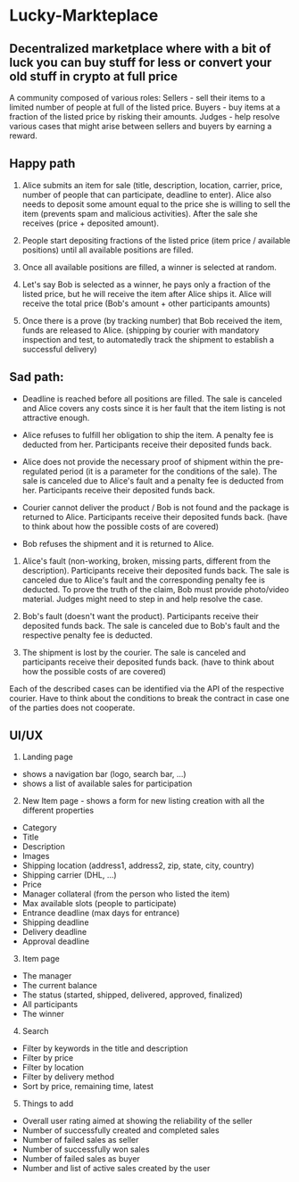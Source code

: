 # Lucky-Markteplace

## Decentralized marketplace where with a bit of luck you can buy stuff for less or convert your old stuff in crypto at full price
A community composed of various roles:
Sellers - sell their items to a limited number of people at full of the listed price.
Buyers - buy items at a fraction of the listed price by risking their amounts.
Judges - help resolve various cases that might arise between sellers and buyers by earning a reward. 

## Happy path
1. Alice submits an item for sale (title, description, location, carrier, price, number of people that can participate, deadline to enter). Alice also needs to deposit some amount equal to the price she is willing to sell the item (prevents spam and malicious activities). After the sale she receives (price + deposited amount).

2. People start depositing fractions of the listed price (item price / available positions) until all available positions are filled.

3. Once all available positions are filled, a winner is selected at random.

4. Let's say Bob is selected as a winner, he pays only a fraction of the listed price, but he will receive the item after Alice ships it. Alice will receive the total price (Bob's amount + other participants amounts)

5. Once there is a prove (by tracking number) that Bob received the item, funds are released to Alice. (shipping by courier with mandatory inspection and test, to automatedly track the shipment to establish a successful delivery)

## Sad path:
 - Deadline is reached before all positions are filled. The sale is canceled and Alice covers any costs since it is her fault that the item listing is not attractive enough.

- Alice refuses to fulfill her obligation to ship the item. A penalty fee is deducted from her. Participants receive their deposited funds back.

- Alice does not provide the necessary proof of shipment within the pre-regulated period (it is a parameter for the conditions of the sale). The sale is canceled due to Alice's fault and a penalty fee is deducted from her. Participants receive their deposited funds back.

- Courier cannot deliver the product / Bob is not found and the package is returned to Alice. Participants receive their deposited funds back. (have to think about how the possible costs of are covered)

- Bob refuses the shipment and it is returned to Alice.
1. Alice's fault (non-working, broken, missing parts, different from the description). Participants receive their deposited funds back. The sale is canceled due to Alice's fault and the corresponding penalty fee is deducted. To prove the truth of the claim, Bob must provide photo/video material. Judges might need to step in and help resolve the case.

2. Bob's fault (doesn't want the product). Participants receive their deposited funds back. The sale is canceled due to Bob's fault and the respective penalty fee is deducted.

3. The shipment is lost by the courier. The sale is canceled and participants receive their deposited funds back. (have to think about how the possible costs of are covered)

Each of the described cases can be identified via the API of the respective courier. Have to think about the conditions to break the contract in case one of the parties does not cooperate.

## UI/UX
1. Landing page
- shows a navigation bar (logo, search bar, ...)
- shows a list of available sales for participation

2. New Item page - shows a form for new listing creation with all the different properties
- Category
- Title
- Description
- Images
- Shipping location (address1, address2, zip, state, city, country)
- Shipping carrier (DHL, ...)
- Price
- Manager collateral (from the person who listed the item)
- Max available slots (people to participate)
- Entrance deadline (max days for entrance)
- Shipping deadline
- Delivery deadline
- Approval deadline

3. Item page
- The manager
- The current balance
- The status (started, shipped, delivered, approved, finalized)
- All participants
- The winner

4. Search
- Filter by keywords in the title and description
- Filter by price
- Filter by location
- Filter by delivery method 
- Sort by price, remaining time, latest

5. Things to add
- Overall user rating aimed at showing the reliability of the seller
- Number of successfully created and completed sales
- Number of failed sales as seller
- Number of successfully won sales
- Number of failed sales as buyer
- Number and list of active sales created by the user